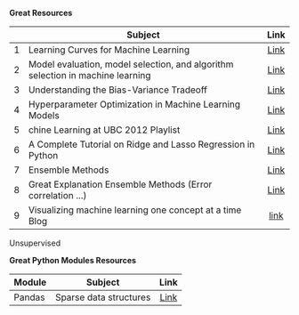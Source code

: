**Great Resources**

|    | **Subject**                              | **Link**      | 
| -- | ---------------------------------------- |:-------------:| 
| 1  | Learning Curves for Machine Learning     | [Link](https://www.dataquest.io/blog/learning-curves-machine-learning/) |
| 2  | Model evaluation, model selection, and algorithm selection in machine learning | [Link](https://sebastianraschka.com/blog/2016/model-evaluation-selection-part3.html)              | 
| 3  | Understanding the Bias-Variance Tradeoff |[Link](http://scott.fortmann-roe.com/docs/BiasVariance.html)               | 
| 4  | Hyperparameter Optimization in Machine Learning Models |[Link](https://www.datacamp.com/community/tutorials/parameter-optimization-machine-learning-models)               | 
| 5  | chine Learning at UBC 2012 Playlist |[Link](https://www.youtube.com/playlist?list=PLE6Wd9FR--Ecf_5nCbnSQMHqORpiChfJf) | 
| 6  | A Complete Tutorial on Ridge and Lasso Regression in Python |[Link](https://www.analyticsvidhya.com/blog/2016/01/complete-tutorial-ridge-lasso-regression-python/#one) | 
| 7  | Ensemble Methods    | [Link](https://blog.statsbot.co/ensemble-learning-d1dcd548e936) |
| 8  | Great Explanation Ensemble Methods (Error correlation ...) | [Link](http://flennerhag.com/2017-04-18-introduction-to-ensembles/) |
| 9  | Visualizing machine learning one concept at a time Blog  |  [link](http://jalammar.github.io/) |
<td colspan=3> Unsupervised         


**Great Python Modules Resources**

| **Module**  |  **Subject**                             | **Link**      | 
| ----------- | ---------------------------------------- |:-------------:| 
|   Pandas    | Sparse data structures     | [Link](https://pandas.pydata.org/pandas-docs/stable/sparse.html) |
